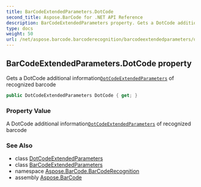 ```yaml
---
title: BarCodeExtendedParameters.DotCode
second_title: Aspose.BarCode for .NET API Reference
description: BarCodeExtendedParameters property. Gets a DotCode additional informationDotCodeExtendedParameters of recognized barcode
type: docs
weight: 50
url: /net/aspose.barcode.barcoderecognition/barcodeextendedparameters/dotcode/
---
```

## BarCodeExtendedParameters.DotCode property

Gets a DotCode additional information[`DotCodeExtendedParameters`](../../dotcodeextendedparameters/) of recognized barcode

```csharp
public DotCodeExtendedParameters DotCode { get; }
```

### Property Value

A DotCode additional information[`DotCodeExtendedParameters`](../../dotcodeextendedparameters/) of recognized barcode

### See Also

* class [DotCodeExtendedParameters](../../dotcodeextendedparameters/)
* class [BarCodeExtendedParameters](../)
* namespace [Aspose.BarCode.BarCodeRecognition](../../barcodeextendedparameters/)
* assembly [Aspose.BarCode](../../../)


